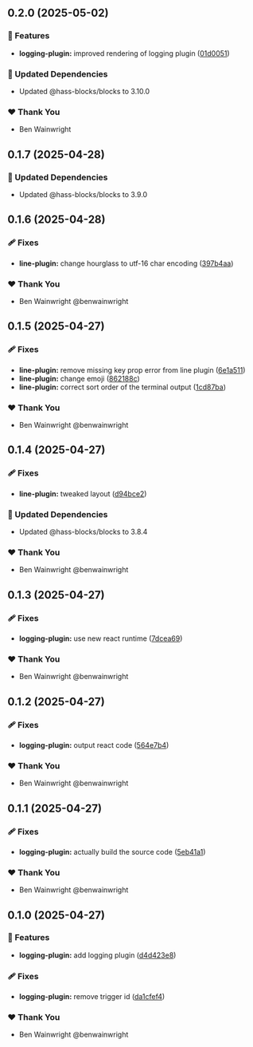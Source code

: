 ## 0.2.0 (2025-05-02)

### 🚀 Features

- **logging-plugin:** improved rendering of logging plugin ([01d0051](https://github.com/hass-blocks/hass-blocks/commit/01d0051))

### 🧱 Updated Dependencies

- Updated @hass-blocks/blocks to 3.10.0

### ❤️ Thank You

- Ben Wainwright

## 0.1.7 (2025-04-28)

### 🧱 Updated Dependencies

- Updated @hass-blocks/blocks to 3.9.0

## 0.1.6 (2025-04-28)

### 🩹 Fixes

- **line-plugin:** change hourglass to utf-16 char encoding ([397b4aa](https://github.com/benwainwright/hass-blocks/commit/397b4aa))

### ❤️ Thank You

- Ben Wainwright @benwainwright

## 0.1.5 (2025-04-27)

### 🩹 Fixes

- **line-plugin:** remove missing key prop error from line plugin ([6e1a511](https://github.com/benwainwright/hass-blocks/commit/6e1a511))
- **line-plugin:** change emoji ([862188c](https://github.com/benwainwright/hass-blocks/commit/862188c))
- **line-plugin:** correct sort order of the terminal output ([1cd87ba](https://github.com/benwainwright/hass-blocks/commit/1cd87ba))

### ❤️ Thank You

- Ben Wainwright @benwainwright

## 0.1.4 (2025-04-27)

### 🩹 Fixes

- **line-plugin:** tweaked layout ([d94bce2](https://github.com/benwainwright/hass-blocks/commit/d94bce2))

### 🧱 Updated Dependencies

- Updated @hass-blocks/blocks to 3.8.4

### ❤️ Thank You

- Ben Wainwright @benwainwright

## 0.1.3 (2025-04-27)

### 🩹 Fixes

- **logging-plugin:** use new react runtime ([7dcea69](https://github.com/benwainwright/hass-blocks/commit/7dcea69))

### ❤️ Thank You

- Ben Wainwright @benwainwright

## 0.1.2 (2025-04-27)

### 🩹 Fixes

- **logging-plugin:** output react code ([564e7b4](https://github.com/benwainwright/hass-blocks/commit/564e7b4))

### ❤️ Thank You

- Ben Wainwright @benwainwright

## 0.1.1 (2025-04-27)

### 🩹 Fixes

- **logging-plugin:** actually build the source code ([5eb41a1](https://github.com/benwainwright/hass-blocks/commit/5eb41a1))

### ❤️ Thank You

- Ben Wainwright @benwainwright

## 0.1.0 (2025-04-27)

### 🚀 Features

- **logging-plugin:** add logging plugin ([d4d423e8](https://github.com/benwainwright/hass-blocks/commit/d4d423e8))

### 🩹 Fixes

- **logging-plugin:** remove trigger id ([da1cfef4](https://github.com/benwainwright/hass-blocks/commit/da1cfef4))

### ❤️ Thank You

- Ben Wainwright @benwainwright
